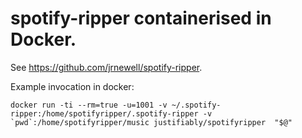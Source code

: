 # spotify-ripper containerised in Docker.

See <https://github.com/jrnewell/spotify-ripper>.

Example invocation in docker:

    docker run -ti --rm=true -u=1001 -v ~/.spotify-ripper:/home/spotifyripper/.spotify-ripper -v `pwd`:/home/spotifyripper/music justifiably/spotifyripper  "$@"

